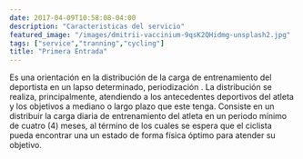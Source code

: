 ```yaml
---
date: 2017-04-09T10:58:08-04:00
description: "Caracteristicas del servicio"
featured_image: "/images/dmitrii-vaccinium-9qsK2QHidmg-unsplash2.jpg"
tags: ["service","tranning","cycling"]
title: "Primera Entrada"
---
```


Es una orientación en la distribución de la carga de entrenamiento del
deportista en un lapso determinado, periodización . La distribución
se realiza, principalmente, atendiendo a los antecedentes deportivos
del atleta y los objetivos a mediano o largo plazo que este tenga.
Consiste en un distribuir la carga diaria de entrenamiento del atleta
en un periodo mínimo de cuatro (4) meses, al término de los cuales se
espera que el ciclista pueda encontrar una un estado de forma física
óptimo para atender su objetivo. 
